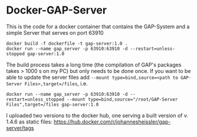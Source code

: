 # Docker-GAP-Server
 This is the code for a docker container that contains the GAP-System and a simple Server that serves on port 63910
```[bash]
docker build -f dockerfile -t gap-server:1.0 .
docker run --name gap_server -p 63910:63910 -d --restart=unless-stopped gap-server:1.0
```
The build process takes a long time (the compilation of GAP's packages takes > 1000 s on my PC) but only needs to be done once.
If you want to be able to update the server files add `--mount type=bind,source=<path to GAP-Server Files>,target=/files`, i.e. 
```[bash]
docker run --name gap_server -p 63910:63910 -d --restart=unless_stopped --mount type=bind,source="/root/GAP-Server Files",target=/files gap-server:1.0 
```

I uploaded two versions to the docker hub, one serving a built version of v. 1.4.6 as static files: https://hub.docker.com/r/johannesheissler/gap-server/tags